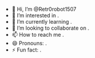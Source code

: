 - 👋 Hi, I’m @Retr0robot1507
- 👀 I’m interested in .
- 🌱 I’m currently learning .
- 💞️ I’m looking to collaborate on .
- 📫 How to reach me .
- 😄 Pronouns: .
- ⚡ Fun fact: .

<!---
Retr0robot1507/Retr0robot1507 is a ✨ special ✨ repository because its `README.md` (this file) appears on your GitHub profile.
You can click the Preview link to take a look at your changes.
--->
